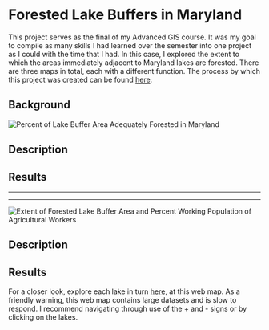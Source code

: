# Forested Lake Buffers in Maryland
This project serves as the final of my Advanced GIS course. It was my goal to compile as many skills I had learned over the semester into one project as I could with the time that I had. In this case, I explored the extent to which the areas immediately adjacent to Maryland lakes are forested. There are three maps in total, each with a different function. The process by which this project was created can be found [here](https://github.com/99Mallman/99Mallman.github.io/blob/master/GES_486_Final/README.md).

## Background


![Percent of Lake Buffer Area Adequately Forested in Maryland](https://user-images.githubusercontent.com/78063176/118919073-d683cd80-b901-11eb-9afb-ce30ef520756.png)

## Description


## Results

---
---
![Extent of Forested Lake Buffer Area and Percent Working Population of Agricultural Workers](https://user-images.githubusercontent.com/78063176/118919190-0fbc3d80-b902-11eb-8ace-74b9a65327a0.png)


## Description


## Results


For a closer look, explore each lake in turn [here](/GES_486_Final/Bin/MD_Webmap/index), at this web map. As a friendly warning, this web map contains large datasets and is slow to respond. I recommend navigating through use of the + and - signs or by clicking on the lakes.

